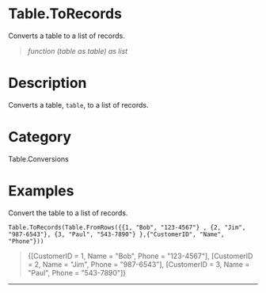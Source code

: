 ﻿# Table.ToRecords
Converts a table to a list of records.
> _function (table as table) as list_
# Description 
Converts a table, <code>table</code>, to a list of records.
# Category 
Table.Conversions
# Examples 
Convert the table to a list of records.
```
Table.ToRecords(Table.FromRows({{1, "Bob", "123-4567"} , {2, "Jim", "987-6543"}, {3, "Paul", "543-7890"} },{"CustomerID", "Name", "Phone"}))
```
> {[CustomerID = 1, Name = "Bob", Phone = "123-4567"], [CustomerID = 2, Name = "Jim", Phone = "987-6543"], [CustomerID = 3, Name = "Paul", Phone = "543-7890"]}
***
